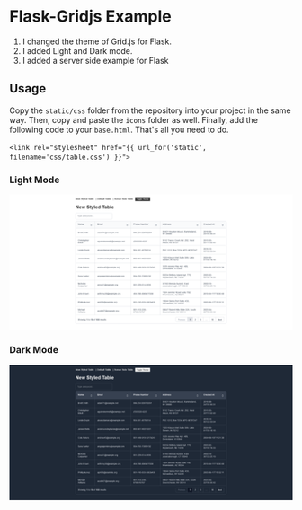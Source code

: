 # Flask-Gridjs Example
1. I changed the theme of Grid.js for Flask. 
2. I added Light and Dark mode. 
3. I added a server side example for Flask

## Usage

Copy the `static/css` folder from the repository into your project in the same way. Then, copy and paste the `icons` folder as well. Finally, add the following code to your `base.html`. That's all you need to do.

`<link rel="stylesheet" href="{{ url_for('static', filename='css/table.css') }}">`

### Light Mode
![Screenshot](./static/screenshot/ss-light.png)

### Dark Mode
![Screenshot](./static/screenshot/ss-dark.png)
